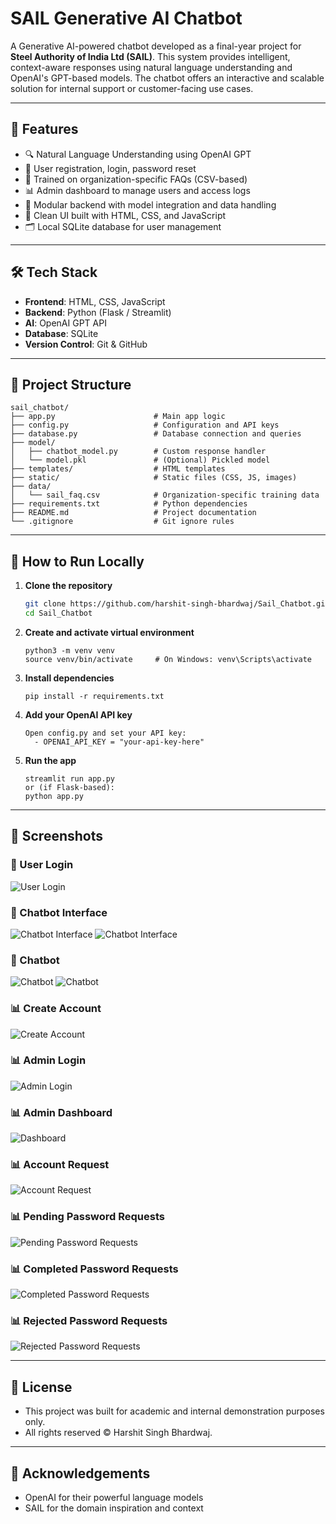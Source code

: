 # SAIL Generative AI Chatbot

A Generative AI-powered chatbot developed as a final-year project for **Steel Authority of India Ltd (SAIL)**. This system provides intelligent, context-aware responses using natural language understanding and OpenAI's GPT-based models. The chatbot offers an interactive and scalable solution for internal support or customer-facing use cases.

---

## 🚀 Features

- 🔍 Natural Language Understanding using OpenAI GPT
- 👥 User registration, login, password reset
- 🧠 Trained on organization-specific FAQs (CSV-based)
- 📊 Admin dashboard to manage users and access logs
- 🧱 Modular backend with model integration and data handling
- 🎨 Clean UI built with HTML, CSS, and JavaScript
- 🗂️ Local SQLite database for user management

---

## 🛠️ Tech Stack

- **Frontend**: HTML, CSS, JavaScript
- **Backend**: Python (Flask / Streamlit)
- **AI**: OpenAI GPT API
- **Database**: SQLite
- **Version Control**: Git & GitHub

---

## 📁 Project Structure

```plaintext
sail_chatbot/
├── app.py                      # Main app logic
├── config.py                   # Configuration and API keys
├── database.py                 # Database connection and queries
├── model/
│   ├── chatbot_model.py        # Custom response handler
│   └── model.pkl               # (Optional) Pickled model
├── templates/                  # HTML templates
├── static/                     # Static files (CSS, JS, images)
├── data/
│   └── sail_faq.csv            # Organization-specific training data
├── requirements.txt            # Python dependencies
├── README.md                   # Project documentation
└── .gitignore                  # Git ignore rules
```
---

## 🧪 How to Run Locally

1. **Clone the repository**
   ```bash
   git clone https://github.com/harshit-singh-bhardwaj/Sail_Chatbot.git
   cd Sail_Chatbot

2. **Create and activate virtual environment**
   ```
   python3 -m venv venv
   source venv/bin/activate     # On Windows: venv\Scripts\activate

3. **Install dependencies**
   ```
   pip install -r requirements.txt

4. **Add your OpenAI API key**
   ```
   Open config.py and set your API key:
     - OPENAI_API_KEY = "your-api-key-here"

5. **Run the app**
   ```
   streamlit run app.py
   or (if Flask-based):
   python app.py

---

## 📸 Screenshots
  
### 🔐 User Login
![User Login](images/image.png)

### 🤖 Chatbot Interface
![Chatbot Interface](images/image_copy.png)
![Chatbot Interface](images/image_copy_2.png)

### 🤖 Chatbot
![Chatbot](images/image_copy_3.png)
![Chatbot](images/image_copy_4.png)

### 📊 Create Account
![Create Account](images/image_copy_5.png)

### 📊 Admin Login
![Admin Login](images/image_copy_6.png)

### 📊 Admin Dashboard
![Dashboard](images/image_copy_7.png)

### 📊 Account Request
![Account Request](images/image_copy_8.png)

### 📊 Pending Password Requests
![Pending Password Requests](images/image_copy_9.png)

### 📊 Completed Password Requests
![Completed Password Requests](images/image_copy_10.png)

### 📊 Rejected Password Requests
![Rejected Password Requests](images/image_copy_11.png)

---

## 📜 License
  - This project was built for academic and internal demonstration purposes only.
  - All rights reserved © Harshit Singh Bhardwaj.

---

## 🙌 Acknowledgements
  - OpenAI for their powerful language models
  - SAIL for the domain inspiration and context
